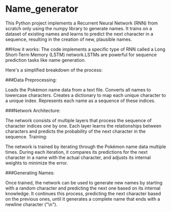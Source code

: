 # Name_generator
This Python project implements a Recurrent Neural Network (RNN) from scratch only using the numpy library to generate names. It trains on a dataset of existing names and learns to predict the next character in a sequence, resulting in the creation of new, plausible names.


##How it works:
The code implements a specific type of RNN called a Long Short-Term Memory (LSTM) network.LSTMs are powerful for sequence prediction tasks like name generation.

Here's a simplified breakdown of the process:

###Data Preprocessing:

Loads the Pokémon name data from a text file.
Converts all names to lowercase characters.
Creates a dictionary to map each unique character to a unique index.
Represents each name as a sequence of these indices.

###Network Architecture:

The network consists of multiple layers that process the sequence of character indices one by one.
Each layer learns the relationships between characters and predicts the probability of the next character in the sequence.
Training:

The network is trained by iterating through the Pokémon name data multiple times.
During each iteration, it compares its predictions for the next character in a name with the actual character, and adjusts its internal weights to minimize the error.

###Generating Names:

Once trained, the network can be used to generate new names by starting with a random character and predicting the next one based on its internal knowledge.
It continues this process, predicting the next character based on the previous ones, until it generates a complete name that ends with a newline character ("\n").